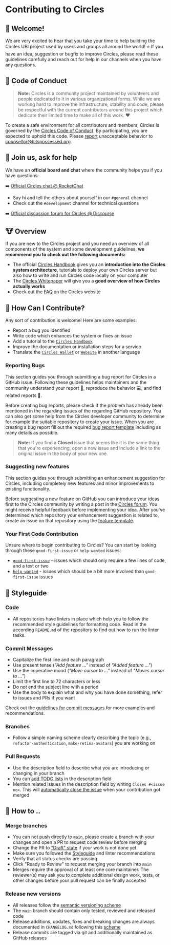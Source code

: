 # Contributing to Circles

## :goat: Welcome!

We are very excited to hear that you take your time to help building the Circles UBI project used by users and groups all around the world! :star: If you have an idea, suggestion or bugfix to improve Circles, please read these guidelines carefully and reach out for help in our channels when you have any questions.

## :monkey: Code of Conduct

> **Note:** Circles is a community project maintained by volunteers and people dedicated to it in various organizational forms. While we are working hard to improve the infrastructure, stability and code, please be respectful with the current contributors around this project which dedicate their limited time to make all of this work. :heart:

To create a safe environment for all contributors and members, Circles is governed by the [Circles Code of Conduct](https://github.com/CirclesUBI/.github/blob/main/CODE_OF_CONDUCT.md). By participating, you are expected to uphold this code. Please [report](https://github.com/CirclesUBI/.github/blob/main/CODE_OF_CONDUCT.md#reporting) unacceptable behavior to counsellor@bitspossessed.org.

## :tropical_fish: Join us, ask for help

We have an **official board and chat** where the community helps you if you have questions:

:arrow_right: [Official Circles chat @ RocketChat](https://chat.joincircles.net)

- Say hi and tell the others about yourself in our `#general` channel
- Check out the `#development` channel for technical questions

:arrow_right: [Official discussion forum for Circles @ Discourse](https://aboutcircles.com)

## :cow: Overview

If you are new to the Circles project and you need an overview of all components of the system and some development guidelines, **we recommend you to check out the following documents:**

- The official [Circles Handbook](https://handbook.joincircles.net/) gives you an **introduction into the Circles system architecture**, tutorials to deploy your own Circles server but also how to write and run Circles code locally on your computer
- The [Circles Whitepaper](https://handbook.joincircles.net/about/whitepaper.html) will give you a **good overview of how Circles actually works**
- Check out the [FAQ](https://joincircles.net/faq) on the Circles website

## :panda_face: How Can I Contribute?

Any sort of contribution is welcome! Here are some examples:

- Report a bug you identified
- Write code which enhances the system or fixes an issue
- Add a tutorial to the [`Circles Handbook`]
- Improve the documentation or installation steps for a service
- Translate the [`Circles Wallet`] or [`Website`] in another language

[`circles handbook`]: https://github.com/CirclesUBI/circles-handbook
[`circles wallet`]: https://github.com/CirclesUBI/circles-myxogastria/tree/main/locales
[`website`]: https://github.com/CirclesUBI/circles-website/tree/master/public/static/locales

### Reporting Bugs

This section guides you through submitting a bug report for Circles in a GitHub issue. Following these guidelines helps maintainers and the community understand your report :pencil:, reproduce the behavior :computer:, and find related reports :mag_right:.

Before creating bug reports, please check if the problem has already been mentioned in the regarding issues of the regarding GitHub repository. You can also get some help from the Circles developer community to determine for example the suitable repository to create your issue. When you are creating a bug report fill out the required [bug report template](https://github.com/CirclesUBI/.github/blob/master/.github/ISSUE_TEMPLATE/bug_report.md) including as many details as possible.

> **Note:** If you find a **Closed** issue that seems like it is the same thing that you're experiencing, open a new issue and include a link to the original issue in the body of your new one.

### Suggesting new features

This section guides you through submitting an enhancement suggestion for Circles, including completely new features and minor improvements to existing functionality.

Before suggesting a new feature on GitHub you can introduce your ideas first to the Circles community by writing a post in the [Circles forum](https://aboutcircles.com). You might receive helpful feedback before implementing your idea. After you've determined which repository your enhancement suggestion is related to, create an issue on that repository using the [feature template](https://github.com/CirclesUBI/.github/blob/master/.github/ISSUE_TEMPLATE/feature_request.md).

### Your First Code Contribution

Unsure where to begin contributing to Circles? You can start by looking through these `good-first-issue` or `help-wanted` issues:

- [`good-first-issue`] - issues which should only require a few lines of code, and a test or two
- [`help-wanted`] - issues which should be a bit more involved than `good-first-issue` issues

## :sloth: Styleguide

### Code

- All repositories have linters in place which help you to follow the recommended style guidelines for formatting code. Read in the according `README.md` of the repository to find out how to run the linter tasks.

### Commit Messages

- Capitalize the first line and each paragraph
- Use present tense (_"Add feature ..."_ instead of _"Added feature ..."_)
- Use the imperative mood (_"Move cursor to ..."_ instead of _"Moves cursor to ..."_)
- Limit the first line to 72 characters or less
- Do not end the subject line with a period
- Use the body to explain what and why you have done something, refer to issues and PRs if you want

Check out the [guidelines for commit messages](https://gist.github.com/robertpainsi/b632364184e70900af4ab688decf6f53) for more examples and recommendations.

### Branches

- Follow a simple naming scheme clearly describing the topic (e.g., `refactor-authentication`, `make-retina-avatars`) you are working on

### Pull Requests

- Use the description field to describe what you are introducing or changing in your branch
- You can [add TODO lists](https://docs.github.com/en/github/managing-your-work-on-github/about-task-lists) in the description field
- Mention related issues in the description field by writing `Closes #<issue no>`. This will [automatically close the issue](https://github.blog/2013-01-22-closing-issues-via-commit-messages/) when your contribution got merged

## :turtle: How to ..

### Merge branches

- You can not push directly to `main`, please create a branch with your changes and open a PR to request code review before merging
- Change the PR to ["Draft" state](https://github.blog/2019-02-14-introducing-draft-pull-requests/) if your work is not done yet
- Make sure you followed the [Styleguide](#Styleguide) and linter recommendations
- Verify that all status checks are passing
- Click "Ready to Review" to request merging your branch into `main`
- Merges require the approval of at least one core maintainer. The reviewer(s) may ask you to complete additional design work, tests, or other changes before your pull request can be finally accepted

### Release new versions

- All releases follow the [semantic versioning scheme](https://semver.org/)
- The `main` branch should contain only tested, reviewed and released code
- Release additions, updates, fixes and breaking changes are always documented in `CHANGELOG.md` following this [scheme](https://keepachangelog.com)
- Release commits are tagged via git and additionally maintained as GitHub releases

[`good-first-issue`]: https://github.com/search?l=&q=is%3Aopen+is%3Aissue+label%3A%22good+first+issue+%3Aheart%3A%22+user%3ACirclesUBI+sort%3Acomments-desc&type=issues
[`help-wanted`]: https://github.com/search?l=&q=is%3Aopen+is%3Aissue+label%3A%22help+wanted+%3Aheart%3A%22+user%3ACirclesUBI+sort%3Acomments-desc&type=issues
